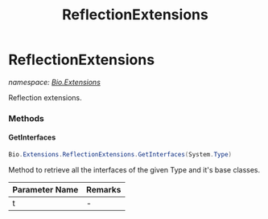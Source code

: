 ﻿---
title: ReflectionExtensions
---

# ReflectionExtensions
_namespace: [Bio.Extensions](N-Bio.Extensions.html)_

Reflection extensions.

### Methods

#### GetInterfaces
```csharp
Bio.Extensions.ReflectionExtensions.GetInterfaces(System.Type)
```
Method to retrieve all the interfaces of the given Type and it's base classes.

|Parameter Name|Remarks|
|--------------|-------|
|t|-|





